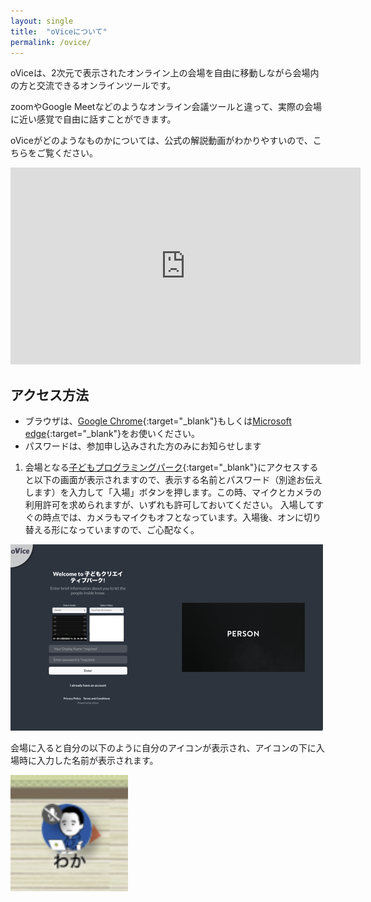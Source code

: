 ```yaml
---
layout: single
title:  "oViceについて"
permalink: /ovice/
---
```

oViceは、2次元で表示されたオンライン上の会場を自由に移動しながら会場内の方と交流できるオンラインツールです。

zoomやGoogle Meetなどのようなオンライン会議ツールと違って、実際の会場に近い感覚で自由に話すことができます。

oViceがどのようなものかについては、公式の解説動画がわかりやすいので、こちらをご覧ください。

<iframe width="560" height="315" src="https://www.youtube.com/embed/w3hPpqRnz8w" title="YouTube video player" frameborder="0" allow="accelerometer; autoplay; clipboard-write; encrypted-media; gyroscope; picture-in-picture" allowfullscreen></iframe>

## アクセス方法
- ブラウザは、[Google Chrome](){:target="_blank"}もしくは[Microsoft edge](){:target="_blank"}をお使いください。
- パスワードは、参加申し込みされた方のみにお知らせします

1. 会場となる[子どもプログラミングパーク](){:target="_blank"}にアクセスすると以下の画面が表示されますので、表示する名前とパスワード（別途お伝えします）を入力して「入場」ボタンを押します。この時、マイクとカメラの利用許可を求められますが、いずれも許可しておいてください。
入場してすぐの時点では、カメラもマイクもオフとなっています。入場後、オンに切り替える形になっていますので、ご心配なく。

![入場口](/assets/images/ovice/entry.png)

会場に入ると自分の以下のように自分のアイコンが表示され、アイコンの下に入場時に入力した名前が表示されます。

![アイコン](/assets/images/ovice/icon.png)






